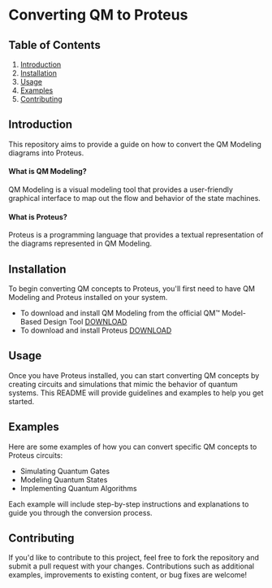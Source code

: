 # Converting QM to Proteus

## Table of Contents

1. [Introduction](#introduction)
2. [Installation](#installation)
3. [Usage](#usage)
4. [Examples](#examples)
5. [Contributing](#contributing)

## Introduction
This repository aims to provide a guide on how to convert the QM Modeling diagrams into Proteus.
#### What is QM Modeling?
QM Modeling is a visual modeling tool that provides a user-friendly graphical interface to map out the flow and behavior of the state machines.
#### What is Proteus?
Proteus is a programming language that provides a textual representation of the diagrams represented in QM Modeling.

## Installation

To begin converting QM concepts to Proteus, you'll first need to have QM Modeling and Proteus installed on your system. 
- To download and install QM Modeling from the official QM™ Model-Based Design Tool [DOWNLOAD]([https://www.labcenter.com/](https://www.state-machine.com/products/qm)) 
- To download and install Proteus [DOWNLOAD](https://github.com/nasa/PROTEUS)

## Usage

Once you have Proteus installed, you can start converting QM concepts by creating circuits and simulations that mimic the behavior of quantum systems. This README will provide guidelines and examples to help you get started.

## Examples

Here are some examples of how you can convert specific QM concepts to Proteus circuits:

- Simulating Quantum Gates
- Modeling Quantum States
- Implementing Quantum Algorithms

Each example will include step-by-step instructions and explanations to guide you through the conversion process.

## Contributing

If you'd like to contribute to this project, feel free to fork the repository and submit a pull request with your changes. Contributions such as additional examples, improvements to existing content, or bug fixes are welcome!


